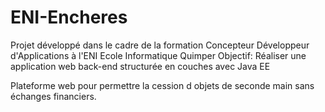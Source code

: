 # ENI-Encheres
Projet développé dans le cadre de la formation Concepteur Développeur d'Applications à l'ENI Ecole Informatique Quimper
Objectif: Réaliser une application web back-end structurée en couches avec Java EE

Plateforme web pour permettre la cession d objets de seconde main sans échanges financiers.

